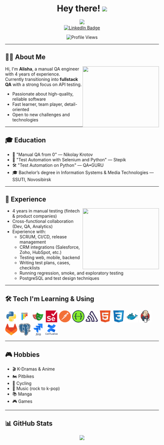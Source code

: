<h1 align="center">
  Hey there! <img src="https://media.giphy.com/media/hvRJCLFzcasrR4ia7z/giphy.gif" width="30px"/>
</h1>

<div align="center">
  <img src="https://media.giphy.com/media/13Z5kstwARnPna/giphy.gif" width="300"/>
</div>

<div align="center" id="badges">
  <a href="https://www.linkedin.com/in/cyberneko69/">
    <img src="https://img.shields.io/badge/LinkedIn-purple?style=for-the-badge&logo=linkedin&logoColor=white" alt="LinkedIn Badge"/>
  </a>
</div>

<p align="center">
  <img src="https://komarev.com/ghpvc/?username=AlishaMeier&style=flat-square&color=blue" alt="Profile Views" />
</p>

---

## 👩‍💻 About Me

<img src="https://media.giphy.com/media/LHZyixOnHwDDy/giphy.gif" align="right" width="250" height="200"/>

Hi, I'm **Alisha**, a manual QA engineer with 4 years of experience.  
Currently transitioning into **fullstack QA** with a strong focus on API testing.

- Passionate about high-quality, reliable software
- Fast learner, team player, detail-oriented
- Open to new challenges and technologies

---

## 🎓 Education

- 🧪 "Manual QA from 0" — Nikolay Krotov  
- 🐍 "Test Automation with Selenium and Python" — Stepik  
- 🛠 "Test Automation on Python" — QA•GURU  
- 🎓 Bachelor’s degree in Information Systems & Media Technologies — SSUTI, Novosibirsk

---

## 💼 Experience

<img src="https://media.giphy.com/media/11oFAvGtSN4wW4/giphy.gif" align="right" width="250" height="200"/>

- 4 years in manual testing (fintech & product companies)
- Cross-functional collaboration (Dev, QA, Analytics)
- Experience with:
  - SCRUM, CI/CD, release management
  - CRM integrations (Salesforce, Zoho, HubSpot, etc.)
  - Testing web, mobile, backend
  - Writing test plans, cases, checklists
  - Running regression, smoke, and exploratory testing
  - PostgreSQL and test design techniques

---

## 🛠 Tech I'm Learning & Using

<div>
  <img src="https://github.com/devicons/devicon/blob/master/icons/python/python-original.svg" width="40"/>
  <img src="https://github.com/devicons/devicon/blob/master/icons/pytest/pytest-original.svg" width="40"/>
  <img src="https://github.com/devicons/devicon/blob/master/icons/playwright/playwright-original.svg" width="40"/>
  <img src="https://github.com/devicons/devicon/blob/master/icons/selenium/selenium-original.svg" width="40"/>
  <img src="https://github.com/devicons/devicon/blob/master/icons/postman/postman-original.svg" width="40"/>
  <img src="https://github.com/devicons/devicon/blob/master/icons/swagger/swagger-original.svg" width="40"/>
  <img src="https://github.com/devicons/devicon/blob/master/icons/sentry/sentry-original.svg" width="40"/>
  <img src="https://github.com/devicons/devicon/blob/master/icons/html5/html5-original.svg" width="40"/>
  <img src="https://github.com/devicons/devicon/blob/master/icons/css3/css3-original.svg" width="40"/>
  <img src="https://github.com/devicons/devicon/blob/master/icons/docker/docker-original.svg" width="40"/>
  <img src="https://github.com/devicons/devicon/blob/master/icons/jenkins/jenkins-original.svg" width="40"/>
  <img src="https://github.com/devicons/devicon/blob/master/icons/gitlab/gitlab-original.svg" width="40"/>
  <img src="https://github.com/devicons/devicon/blob/master/icons/postgresql/postgresql-original.svg" width="40"/>
  <img src="https://github.com/devicons/devicon/blob/master/icons/jira/jira-original-wordmark.svg" width="40"/>
  <img src="https://github.com/devicons/devicon/blob/master/icons/confluence/confluence-original-wordmark.svg" width="40"/>
  
</div>

---

## 🎮 Hobbies

- 🎬 K-Dramas & Anime
- 🏍 Pitbikes
- 🚴 Cycling
- 🎵 Music (rock to k-pop)
- 📚 Manga
- 🎮 Games

---

## 📊 GitHub Stats

<p align="center">
  <img src="https://github-readme-stats.vercel.app/api?username=AlishaMeier&show_icons=true&theme=radical"/>
</p>

 
</div>
